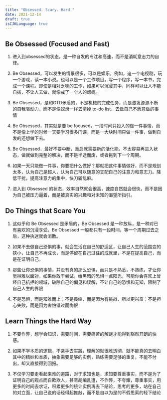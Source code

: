 ```yaml
---
title: "Obsessed. Scary. Hard."
date: 2021-12-14
draft: true
isCJKLanguage: true
---
```


## Be Obsessed (Focused and Fast)

1. 进入到obsessed的状态，是一种自发的专注和高速，而不是消耗意志力的自律。

1. Be Obsessed，可以发生的情景很多，可以是娱乐，例如，追一个电视剧，玩一个游戏，读一本小说。也可以是一个工作项目，写一个程序，写一本书，完成一个课程。即使是相对乏味的工作，如果可以沉浸其中，同样可以让人不能自拔，不让人去做，就像戒了一个人的烟瘾。

1. Be Obsessed，是和GTD矛盾的，不是机械的完成任务，而是激发源源不断的自我驱动力，而不是像奴隶一样去清掉 to-do list，去做自己不愿意做的事情

1. Be Obsessed，其实就是要 be focused，一段时间只投入的做一件事情，而不是像上学的时候一天要学习很多门课，而是一大块时间只做一件事，做到自发的还想做下去。

1. Be Obsessed，最好不要中断，重启就需要新的活化能，不太容易再进入状态，做就做到完整的解决，而不是半途而废，或者拖到下一个周期。

1. 如果一天只能做一件事，你要把什么做好？那就把这件事情做好，而不是规划太多，认为自己是超人，认为自己可以随意的支配自己的注意力和意志力。降低干扰，提高注意力的集中，快刀斩乱麻。

1. 进入到 Obsessed 的状态，效率自然就会很高，速度自然就会很快，而不是因为自己被压力逼着，而是被真实的兴趣和对未知的渴望所指引。

## Do Things that Scare You

1. 这似乎和 Be Obsessed 是矛盾的，Be Obsessed 是一种放纵，是一种对已有喜欢的沉浸享受。Be Obsessed 一般都只有一段时间，等一个周期过去之后，这种执迷就会消散。

1. 如果不去做自己恐惧的事，就会生活在自己的舒适区，让自己人生的范围变的狭小，让自己不再成长，而是停留在自己过往的成就里，不是在提高自己，而是在证明自己。

1. 那些让你恐惧的事情，并没有真的那么恐惧，而只是不熟悉，不熟练，才让你觉得难以面对，如果你敢于尝试，给黑暗的恐惧一点阳光，可能你会喜欢上曾经自己抗拒的领域，破除自己的偏见和误解，不让自己的恐惧和无知，限制了自己人生的界限

1. 不是恐惧，而是知难而上；不是畏缩，而是因为有挑战，所以更兴奋；不是担心失败，而是因为害怕错过而悔恨

## Learn Things the Hard Way

1. 不要作弊，想学会知识，需要时间，需要痛苦的解谜才能得到豁然开朗的快感。

1. 如果不学本质的逻辑，不亲手去实践，理解的就很难透彻，就不能真的去明白其中的精妙和本质，抽象需要足够的实例，熟练需要足够的重复，不能不付出，却又直接得到回报。

1. 不仅学习要走看起来难的道路，对于求知也是，求知要尊重事实，而不是为了证明自己的观点而自欺欺人，甚至胡编乱遭，不作弊，不夸耀，尊重事实，用更多的时间去求证，积累更多的统计实例再去下结论，思考的更多，站在自己的对立面，让自己说的话经得起推敲，而不是自以为是的不假思索的轻下结论